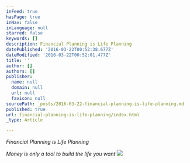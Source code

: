 ```yaml
---
inFeed: true
hasPage: true
inNav: false
inLanguage: null
starred: false
keywords: []
description: Financial Planning is Life Planning
datePublished: '2016-03-22T00:52:38.677Z'
dateModified: '2016-03-22T00:52:01.477Z'
title: ''
author: []
authors: []
publisher:
  name: null
  domain: null
  url: null
  favicon: null
sourcePath: _posts/2016-03-22-financial-planning-is-life-planning.md
published: true
url: financial-planning-is-life-planning/index.html
_type: Article

---
```

_Financial Planning is Life Planning_

_Money is only a tool to build the life you want_
![](https://the-grid-user-content.s3-us-west-2.amazonaws.com/c76fd479-54fa-422f-ac39-cf520491e9bc.jpg)